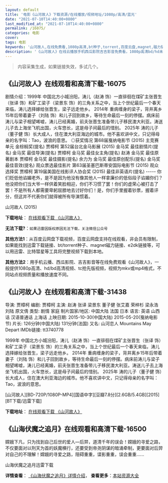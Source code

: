 ```yaml
---
layout: default
title: '电影《山河故人》下载资源/在线播放/视频地址/1080p/高清/蓝光'
date: "2021-07-10T14:40:00+0800"
last_modified_at: "2021-07-10T14:40:00+0800"
permalink: /16075/
categories: 电影
cover:
tags: 电影
keywords: '山河故人,在线免费看,1080p高清,bt种子,torrent,百度云盘,magnet,磁力链,迅雷下载资源'
description: '《山河故人》在线云播放手机西瓜影院吉吉影音免费看，1080p高清bd/hd未删减完整版和tc抢先枪版，mkv/mp4格式，附带bt/torrent种子、magnet/磁力链、百度云盘、网盘资源迅雷下载链接'
---
```


>内容采集生成，如果链接失效，多试几个。


## 《山河故人》在线观看和高清下载-16075

剧情介绍：1999年 中国北方小城汾阳，涛儿（赵涛 饰）一直徘徊在煤矿主张晋生（张译 饰）和矿工梁子（梁景东 饰）的三角关系之中，当上个世纪最后一个春天来临，涛儿选择嫁给张晋生，梁子远走他乡。 2014年 重病缠身的梁子，背井离乡15年后带着妻子（刘陆 饰）和儿子回到故乡，等待生命最后一刻的停摆。病床前涛儿与梁子相望唏嘘，涛儿已经离婚，前夫张晋生准备带儿子移民澳大利亚。涛送儿子去上海坐飞机出国，火车悠长，这是母子间最后的惜别。 2025年 涛的儿子（董子健 饰）长大成人，住在澳大利亚海边的城市。他不喜欢讲中文，只记得母亲的名字叫：Tao，波浪的意思。   ◎获奖情况   第68届戛纳电影节 (2015) 主竞赛单元 金棕榈奖(提名) 贾樟柯   第52届台北金马影展 (2015) 金马奖 最佳剧情片(提名) 金马奖 最佳导演(提名) 贾樟柯 金马奖 最佳女主角(提名) 赵涛 金马奖 最佳原著剧本 贾樟柯 金马奖 最佳摄影(提名) 余力为 金马奖 最佳原创配乐(提名) 金马奖 最佳音效(提名) 观众票选最佳影片   第63届圣塞巴斯蒂安国际电影节 (2015) 观众选择奖 贾樟柯   第19届美国在线影评人协会奖 (2015) 最佳非英语片(提名) ----- 你们贬低他谄媚老外，是不是因为他没有像其他人一样拿廉价的低俗段子谄媚你们？他没把你们当大爷一样供着笑脸相迎，你们不习惯了罢！你们的虚荣心被打击了罢！不是所有人都需要卑躬屈膝地去讨好你们！是，你们手里握着钞票，握着评分，但这并不代表你们就得被所有导演惯着。


山河故人 (2015)

**下载地址**： [在线观看下载 《山河故人》](https://www.btbtdy.me/btdy/dy661.html) 


**无法下载?**：`如果迅雷因版权原因无法下载，关注微信公众号 `

**其他方法1**：从百度云网盘下载视频，百度云网盘支持在线观看，非会员有限制，如果能找到迅雷下载链接、bt/torrent种子、magnet磁力链接、e2dk链接等，可以用迅雷、比特彗星等工具将完整视频下载到本地。

**其他方法2**：用手机云播、西瓜影院、吉吉影音等在线免费观看《山河故人》，一般提供1080p高清、hd/bd高清视频、tc抢先版视频，视频为mkv或mp4格式，不同站点视频质量和播放速度不同。


## 《山河故人》在线观看和高清下载-31438

导演: 贾樟柯 编剧: 贾樟柯 主演: 赵涛 张译 梁景东 董子健 张艾嘉 荣梓杉 梁永浩 刘陆 原文倩 类型: 剧情 家庭 制片国家/地区: 中国大陆 法国 日本 语言: 英语 山西话 汉语普通话 上海话 上映日期: 2015-10-30(中国大陆) 2015-05-20(戛纳电影节) 片长: 126分钟(中国大陆) 131分钟(法国) 又名: 山河恋人 Mountains May Depart IMDb链接: tt3740778

1999年 中国北方小城汾阳，涛儿（赵涛 饰）一直徘徊在煤矿主张晋生（张译 饰）和矿工梁子（梁景东 饰）的三角关系之中，当上个世纪最后一个春天来临，涛儿选择嫁给张晋生，梁子远走他乡。 2014年 重病缠身的梁子，背井离乡15年后带着妻子（刘陆 饰）和儿子回到故乡，等待生命最后一刻的停摆。病床前涛儿与梁子相望唏嘘，涛儿已经离婚，前夫张晋生准备带儿子移民澳大利亚。涛送儿子去上海坐飞机出国，火车悠长，这是母子间最后的惜别。 2025年 涛的儿子（董子健 饰）长大成人，住在澳大利亚海边的城市。他不喜欢讲中文，只记得母亲的名字叫：Tao，波浪的意思。


[山河故人][BD-720P/1080P-MP4][国语中字][豆瓣7.8分][2.6GB/5.4GB][2015][BT下载/迅雷下载]

**下载地址**： [在线观看下载 《山河故人》](https://www.btdx8.com/torrent/mountains_may_depart_2015.html) 


## 《山海伏魔之追月》在线观看和高清下载-16500

嫦娥下凡，只为找到自己后世的爱人—后羿，道清千年的误会！嫦娥的寻爱之路，不仅要面对以刑天为首的妖魔横行，还要受到帝尧阴谋的暗涌牵制，更要面对后羿对自己的不理解！嫦娥的寻爱之路，阻碍重重，谍影重重，误会重重......


山海伏魔之追月迅雷下载

**详情查看**： [《山海伏魔之追月》详情介绍](/movie/16500/)， **查看更多**：[本站资源大全](/movie/t/all/)


